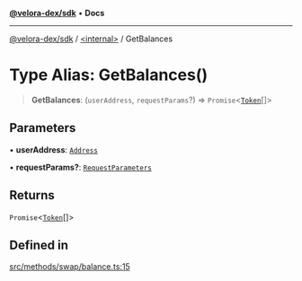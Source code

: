 [**@velora-dex/sdk**](../../README.md) • **Docs**

***

[@velora-dex/sdk](../../globals.md) / [\<internal\>](../README.md) / GetBalances

# Type Alias: GetBalances()

> **GetBalances**: (`userAddress`, `requestParams`?) => `Promise`\<[`Token`](../../type-aliases/Token.md)[]\>

## Parameters

• **userAddress**: [`Address`](../../type-aliases/Address.md)

• **requestParams?**: [`RequestParameters`](RequestParameters.md)

## Returns

`Promise`\<[`Token`](../../type-aliases/Token.md)[]\>

## Defined in

[src/methods/swap/balance.ts:15](https://github.com/VeloraDEX/sdk/blob/feat/extend_delta_orders_filtering/src/methods/swap/balance.ts#L15)
